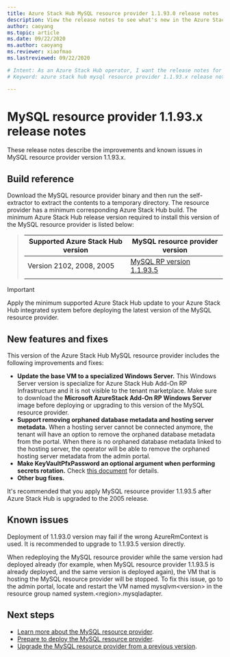 ```yaml
---
title: Azure Stack Hub MySQL resource provider 1.1.93.0 release notes 
description: View the release notes to see what's new in the Azure Stack Hub MySQL resource provider 1.1.93.0 update.
author: caoyang
ms.topic: article
ms.date: 09/22/2020
ms.author: caoyang
ms.reviewer: xiaofmao
ms.lastreviewed: 09/22/2020

# Intent: As an Azure Stack Hub operator, I want the release notes for the MySQL resource provider 1.1.93.x update.
# Keyword: azure stack hub mysql resource provider 1.1.93.x release notes

---
```


# MySQL resource provider 1.1.93.x release notes

These release notes describe the improvements and known issues in MySQL resource provider version 1.1.93.x.

## Build reference
Download the MySQL resource provider binary and then run the self-extractor to extract the contents to a temporary directory. The resource provider has a minimum corresponding Azure Stack Hub build. The minimum Azure Stack Hub release version required to install this version of the MySQL resource provider is listed below:

> |Supported Azure Stack Hub version|MySQL resource provider version|
> |-----|-----|
> |Version 2102, 2008, 2005|[MySQL RP version 1.1.93.5](https://aka.ms/azshmysqlrp11935)|  
> |     |     |

> [!IMPORTANT]
> Apply the minimum supported Azure Stack Hub update to your Azure Stack Hub integrated system before deploying the latest version of the MySQL resource provider.

## New features and fixes

This version of the Azure Stack Hub MySQL resource provider includes the following improvements and fixes:

- **Update the base VM to a specialized Windows Server.** This Windows Server version is specialize for Azure Stack Hub Add-On RP Infrastructure and it is not visible to the tenant marketplace. Make sure to download the **Microsoft AzureStack Add-On RP Windows Server** image before deploying or upgrading to this version of the MySQL resource provider.
- **Support removing orphaned database metadata and hosting server metadata.** When a hosting server cannot be connected anymore, the tenant will have an option to remove the orphaned database metadata from the portal. When there is no orphaned database metadata linked to the hosting server, the operator will be able to remove the orphaned hosting server metadata from the admin portal.
- **Make KeyVaultPfxPassword an optional argument when performing secrets rotation.** Check [this document](azure-stack-sql-resource-provider-maintain.md#secrets-rotation) for details.
- **Other bug fixes.**

It's recommended that you apply MySQL resource provider 1.1.93.5 after Azure Stack Hub is upgraded to the 2005 release.

## Known issues
Deployment of 1.1.93.0 version may fail if the wrong AzureRmContext is used. It is recommended to upgrade to 1.1.93.5 version directly. 

When redeploying the MySQL resource provider while the same version had deployed already (for example, when MySQL resource provider 1.1.93.5 is already deployed, and the same version is deployed again), the VM that is hosting the MySQL resource provider will be stopped. To fix this issue, go to the admin portal, locate and restart the VM named mysqlvm\<version\> in the resource group named system.\<region\>.mysqladapter.

## Next steps

- [Learn more about the MySQL resource provider](azure-stack-mysql-resource-provider.md).
- [Prepare to deploy the MySQL resource provider](azure-stack-mysql-resource-provider-deploy.md#prerequisites).
- [Upgrade the MySQL resource provider from a previous version](azure-stack-mysql-resource-provider-update.md).
